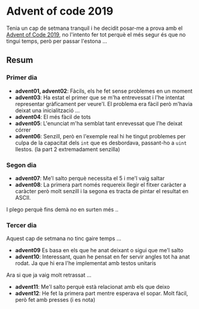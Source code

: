 # Advent of code 2019

Tenia un cap de setmana tranquil i he decidit posar-me a prova amb el [Advent of Code 2019](https://adventofcode.com/2019), no l'intento fer tot perquè el més segur és que no tingui temps, però per passar l'estona ...

## Resum

### Primer dia

- **advent01, advent02**: Fàcils, els he fet sense problemes en un moment
- **advent03**: Ha estat el primer que se m'ha entrevessat i l'he intentat representar gràficament per veure'l. El problema era fàcil però m'havia deixat una inicialització ...
- **advent04**: El més fàcil de tots
- **advent05**: L'enunciat m'ha semblat tant enrevessat que l'he deixat córrer
- **advent06**: Senzill, però en l'exemple real hi he tingut problemes per culpa de la capacitat dels `int` que es desbordava, passant-ho a `uint` llestos. (la part 2 extremadament senzilla)

### Segon dia

- **advent07**: Me'l salto perquè necessita el 5 i me'l vaig saltar
- **advent08**: La primera part només requereix llegir el fitxer caràcter a caràcter però molt senzill i la segona es tracta de pintar el resultat en ASCII.

I plego perquè fins demà no en surten més ..

### Tercer dia

Aquest cap de setmana no tinc gaire temps ...

- **advent09** Es basa en els que he anat deixant o sigui que me'l salto
- **advent10**: Interessant, quan he pensat en fer servir angles tot ha anat rodat. Ja que hi era l'he implementat amb testos unitaris

Ara si que ja vaig molt retrassat ...

- **advent11**: Me'l salto perquè està relacionat amb els que deixo
- **advent12**: He fet la primera part mentre esperava el sopar. Molt fàcil, però fet amb presses (i es nota)

